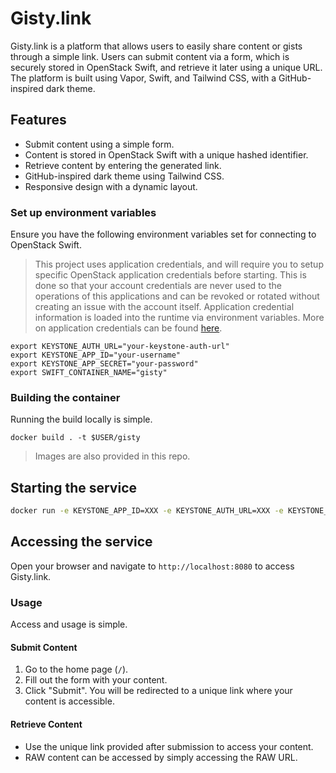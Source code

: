 # Gisty.link

Gisty.link is a platform that allows users to easily share content or gists through a simple link. Users can submit content via a form, which is securely stored in OpenStack Swift, and retrieve it later using a unique URL. The platform is built using Vapor, Swift, and Tailwind CSS, with a GitHub-inspired dark theme.

## Features

- Submit content using a simple form.
- Content is stored in OpenStack Swift with a unique hashed identifier.
- Retrieve content by entering the generated link.
- GitHub-inspired dark theme using Tailwind CSS.
- Responsive design with a dynamic layout.

### Set up environment variables

Ensure you have the following environment variables set for connecting to OpenStack Swift.

> This project uses application credentials, and will require you to setup specific OpenStack
  application credentials before starting. This is done so that your account credentials are
  never used to the operations of this applications and can be revoked or rotated without
  creating an issue with the account itself. Application credential information is loaded into
  the runtime via environment variables. More on application credentials can be found
  [here](https://docs.openstack.org/keystone/latest/user/application_credentials.html).

``` shell
export KEYSTONE_AUTH_URL="your-keystone-auth-url"
export KEYSTONE_APP_ID="your-username"
export KEYSTONE_APP_SECRET="your-password"
export SWIFT_CONTAINER_NAME="gisty"
```

### Building the container

Running the build locally is simple.

``` shell
docker build . -t $USER/gisty
```

> Images are also provided in this repo.

## Starting the service

``` bash
docker run -e KEYSTONE_APP_ID=XXX -e KEYSTONE_AUTH_URL=XXX -e KEYSTONE_APP_SECRET=XXX --network=host $USER/gisty
```

## Accessing the service

Open your browser and navigate to `http://localhost:8080` to access Gisty.link.

### Usage

Access and usage is simple.

#### Submit Content

1. Go to the home page (`/`).
2. Fill out the form with your content.
3. Click "Submit". You will be redirected to a unique link where your content is accessible.

#### Retrieve Content
- Use the unique link provided after submission to access your content.
- RAW content can be accessed by simply accessing the RAW URL.
